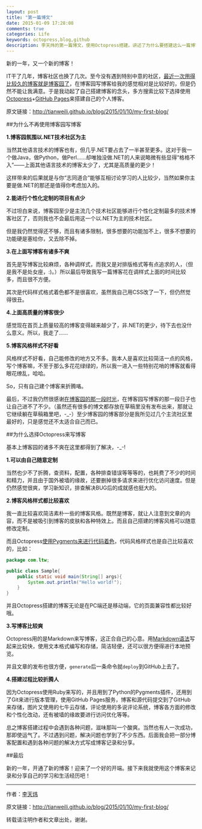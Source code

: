 ```yaml
---
layout: post
title: "第一篇博文"
date: 2015-01-09 17:28:08
comments: true
categories: Life
keywords: octopress,blog,github
description: 李天炜的第一篇博文，使用Octopress搭建。讲述了为什么要搭建这么一篇博客站点。
---
```



新的一年，又一个新的博客！

IT干了几年，博客社区也换了几次。至今没有遇到特别中意的社区，[最近一次用得比较久的博客就是博客园了](http://www.cnblogs.com/hellojava/)，在博客园写博客给我的感觉相对是比较好的，但是仍然不能让我满意。于是我动起了自己搭建博客的念头，多方搜索比较下选择使用[Octopress](http://octopress.org/)+[GitHub Pages](https://pages.github.com/)来搭建自己的个人博客。

<!--more-->

原文链接：<http://tianweili.github.io/blog/2015/01/10/my-first-blog/>

##为什么不再使用博客园写博客

**1.博客园氛围以.NET技术社区为主**

当然其他语言技术的博客也有，但几乎.NET要占去了一半甚至更多。这对于我一个做Java，做Python，做Perl……却唯独没做.NET的人来说略微有些显得“格格不入”——上面其他语言技术的博客太少了，尤其是高质量的更少！

这样带来的后果就是与你“志同道合”能够互相讨论学习的人比较少，当然如果你主要是做.NET的那还是值得你考虑加入的。

**2.能进行个性化定制的项目有点少**

不过坦白来说，博客园至少是主流几个技术社区能够进行个性化定制最多的技术博客社区了，否则我也不会最后用这一个以.NET为主的技术社区。

但是我仍然觉得还不够，而且有诸多限制，很多想要的功能加不上，很多不想要的功能硬是塞给你，又去除不掉。

**3.在上面写博客有诸多不爽**

首先是写博客比较麻烦，各种调样式，而我又是对排版格式等有点追求的人，（但是我不是处女座，:)。）所以最后导致我写一篇博客花在调样式上面的时间比较多，而且很不方便。

其次是代码样式格式着色都不是很喜欢，虽然我自己用CSS改了一下，但仍然觉得很丑。

**4.上面高质量的博客很少**

感觉现在首页上质量较高的博客变得越来越少了，非.NET的更少，待下去也没什么意义。所以，我走了……

**5.博客风格样式不好看**

风格样式不好看，自己能修改的地方又不多。我本人是喜欢比较简洁一点的风格，写个博客嘛，不至于那么多花花绿绿的，所以我一进入一些特别花哨的博客就看得眼花缭乱，哈哈。

So，只有自己建个博客来折腾咯。

最后，不过我仍然很感谢[在博客园的那一段时光](http://www.cnblogs.com/hellojava/)，在博客园写博客的那一段日子也让自己进不了不少。（虽然还有很多的博文都存放在草稿里没有发布出来，那就让它继续躺在草稿箱里吧，-_-）至少博客园的博客部分是我所见过几个主流社区里最好的，只是感觉还不太适合自己而已。

##为什么选择Octopress来写博客

基本上博客园的诸多不爽在这里都得到了解决，-_-!

**1.可以由自己随意定制**

当然也少不了折腾，查资料，配置，各种排查错误等等等的，也耗费了不少的时间和精力，并且由于国外被墙的缘故，还要删掉很多请求来进行优化访问速度。但是仍然感觉很爽，学习新知识，排查解决BUG后的成就感也挺大的。

**2.博客风格样式都比较喜欢**

我一直比较喜欢简洁素朴一些的博客风格。既然是博客，就让人注意到文章的内容，而不是被吸引到博客的皮肤和各种特效上。而且自己搭建的博客风格可以随意修改定制。

而且Octopress[使用Pygments来进行代码着色](http://pygments.org/)，代码风格样式也是自己比较喜欢的，比如：

```java Sample.java
package com.ltw;

public class Sample{
	public static void main(String[] args){
		System.out.println("Hello world!");
	}
}
```
并且Octopress搭建的博客无论是在PC端还是移动端，它的页面兼容性都比较好哦。

**3.写博客比较爽**

Octopress用的是Markdown来写博客，这正合自己的心意。用[Markdown语法](http://wowubuntu.com/markdown/)写起来比较快，使用文本格式编写和存储，简洁轻便，还可以很方便得进行本地预览。

并且文章的发布也很方便，`generate`后一条命令就`deploy`到GitHub上去了。

**4.搭建过程比较折腾人**

因为Octopress使用Ruby来写的，并且用到了Python的Pygments插件，还用到了Git来进行版本管理，使用GitHub Pages服务，博客和源代码提交到了GitHub来存储，图片又使用的七牛云存储，评论使用的多说评论系统，博客各方面的修改和个性化改动，还有被墙的缘故要进行访问优化等等。

总之博客搭建过程中会遇到各种问题，滋味那叫一个酸爽。当然也有人一次成功，那即使运气了。不过遇到问题，解决问题也学到了不少东西。后面我会把一部分博客配置和遇到各种问题的解决方式写成博客记录和分享。

##最后

新的一年，开通了新的博客！迎来了一个好的开端。接下来我就使用这个博客来记录和分享自己的学习和生活经历吧！

---

作者：[李天炜](http://tianweili.github.com/)

原文链接：<http://tianweili.github.io/blog/2015/01/10/my-first-blog/>

转载请注明作者和文章出处，谢谢。

